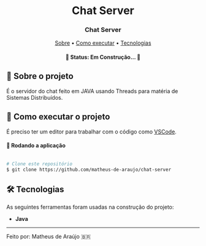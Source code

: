 <h1 align="center" font-weight:bold>
   Chat Server
</h1>

<h3 align="center">
    Chat Server
</h3>

<p align="center">
	<a href="#-sobre-o-projeto">Sobre</a> •
 	<a href="#-como-executar-o-projeto">Como executar</a> • 
  <a href="#-tecnologias">Tecnologias</a>
</p>

<h4 align="center"> 
	🚧  Status: Em Construção... 🚧
</h4>

## :pencil: Sobre o projeto
É o servidor do chat feito em JAVA usando Threads para matéria de Sistemas Distribuídos.
	 
## 🚀 Como executar o projeto

É preciso ter um editor para trabalhar com o código como [VSCode](https://code.visualstudio.com/).

#### 🧭 Rodando a aplicação

```bash

# Clone este repositório
$ git clone https://github.com/matheus-de-araujo/chat-server

```

## 🛠 Tecnologias

As seguintes ferramentas foram usadas na construção do projeto:

- **Java**

---

Feito por: Matheus de Araújo 🇧🇷
